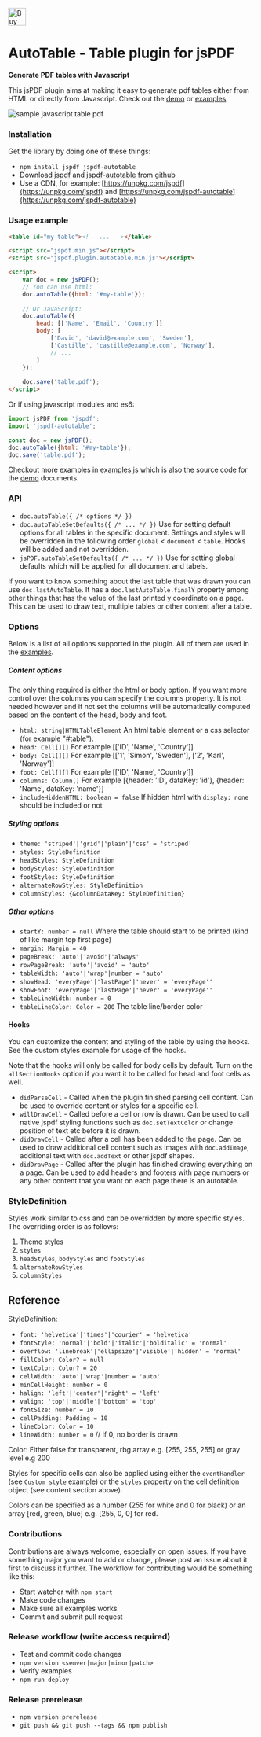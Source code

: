 <a href='https://ko-fi.com/A535IR4' target='_blank'><img height='36' style='border:0px;height:36px;' src='https://az743702.vo.msecnd.net/cdn/kofi4.png?v=f' border='0' alt='Buy Me a Coffee at ko-fi.com' /></a> 
# AutoTable - Table plugin for jsPDF

**Generate PDF tables with Javascript**

This jsPDF plugin aims at making it easy to generate pdf tables either from HTML or directly from Javascript. Check out the [demo](https://simonbengtsson.github.io/jsPDF-AutoTable/) or [examples](https://github.com/simonbengtsson/jsPDF-AutoTable/tree/master/examples).

![sample javascript table pdf](samples.png)

### Installation
Get the library by doing one of these things:
- `npm install jspdf jspdf-autotable`
- Download [jspdf](https://raw.githubusercontent.com/MrRio/jsPDF/master/dist/jspdf.min.js) and [jspdf-autotable](https://raw.githubusercontent.com/simonbengtsson/jsPDF-AutoTable/master/dist/jspdf.plugin.autotable.js) from github
- Use a CDN, for example: [https://unpkg.com/jspdf](https://unpkg.com/jspdf) and [https://unpkg.com/jspdf-autotable](https://unpkg.com/jspdf-autotable)

### Usage example

```html
<table id="my-table"><!-- ... --></table>

<script src="jspdf.min.js"></script>
<script src="jspdf.plugin.autotable.min.js"></script>

<script>
    var doc = new jsPDF();
    // You can use html:
    doc.autoTable({html: '#my-table'});
    
    // Or JavaScript:
    doc.autoTable({
        head: [['Name', 'Email', 'Country']]
        body: [
            ['David', 'david@example.com', 'Sweden'],
            ['Castille', 'castille@example.com', 'Norway'],
            // ...
        ]
    });
    
    doc.save('table.pdf');
</script>
```

Or if using javascript modules and es6:

```js
import jsPDF from 'jspdf';
import 'jspdf-autotable';

const doc = new jsPDF();
doc.autoTable({html: '#my-table'});
doc.save('table.pdf');
```

Checkout more examples in [examples.js](examples) which is also the source code for the [demo](https://simonbengtsson.github.io/jsPDF-AutoTable/) documents.

### API
- `doc.autoTable({ /* options */ })`
- `doc.autoTableSetDefaults({ /* ... */ })` Use for setting default options for all tables in the specific document. Settings and styles will be overridden in the following order `global` < `document` < `table`. Hooks will be added and not overridden.
- `jsPDF.autoTableSetDefaults({ /* ... */ })` Use for setting global defaults which will be applied for all document and tabels.

If you want to know something about the last table that was drawn you can use `doc.lastAutoTable`. It has a `doc.lastAutoTable.finalY` property among other things that has the value of the last printed y coordinate on a page. This can be used to draw text, multiple tables or other content after a table.

### Options
Below is a list of all options supported in the plugin. All of them are used in the [examples](examples).

##### Content options
The only thing required is either the html or body option. If you want more control over the columns you can specify the columns property. It is not needed however and if not set the columns will be automatically computed based on the content of the head, body and foot.

- `html: string|HTMLTableElement` An html table element or a css selector (for example "#table").
- `head: Cell[][]` For example [['ID', 'Name', 'Country']]
- `body: Cell[][]` For example [['1', 'Simon', 'Sweden'], ['2', 'Karl', 'Norway']]
- `foot: Cell[][]` For example [['ID', 'Name', 'Country']]
- `columns: Column[]` For example [{header: 'ID', dataKey: 'id'}, {header: 'Name', dataKey: 'name'}]
- `includeHiddenHTML: boolean = false` If hidden html with `display: none` should be included or not

##### Styling options

- `theme: 'striped'|'grid'|'plain'|'css' = 'striped'` 
- `styles: StyleDefinition`
- `headStyles: StyleDefinition`
- `bodyStyles: StyleDefinition`
- `footStyles: StyleDefinition`
- `alternateRowStyles: StyleDefinition`
- `columnStyles: {&columnDataKey: StyleDefinition}`

##### Other options

- `startY: number = null` Where the table should start to be printed (kind of like margin top first page)
- `margin: Margin = 40`
- `pageBreak: 'auto'|'avoid'|'always'`
- `rowPageBreak: 'auto'|'avoid' = 'auto'`
- `tableWidth: 'auto'|'wrap'|number = 'auto'`
- `showHead: 'everyPage'|'lastPage'|'never' = 'everyPage''`
- `showFoot: 'everyPage'|'lastPage'|'never' = 'everyPage''`
- `tableLineWidth: number = 0`
- `tableLineColor: Color = 200` The table line/border color

#### Hooks
You can customize the content and styling of the table by using the hooks. See the custom styles example for usage of the hooks.

Note that the hooks will only be called for body cells by default. Turn on the `allSectionHooks` option if you want it to be called for head and foot cells as well.

- `didParseCell` - Called when the plugin finished parsing cell content. Can be used to override content or styles for a specific cell.
- `willDrawCell` - Called before a cell or row is drawn. Can be used to call native jspdf styling functions such as `doc.setTextColor` or change position of text etc before it is drawn.
- `didDrawCell` - Called after a cell has been added to the page. Can be used to draw additional cell content such as images with `doc.addImage`, additional text with `doc.addText` or other jspdf shapes.
- `didDrawPage` - Called after the plugin has finished drawing everything on a page. Can be used to add headers and footers with page numbers or any other content that you want on each page there is an autotable.

### StyleDefinition
Styles work similar to css and can be overridden by more specific styles. The overriding order is as follows: 
1. Theme styles
2. `styles`
3. `headStyles`, `bodyStyles` and `footStyles`
4. `alternateRowStyles`
5. `columnStyles`

## Reference

StyleDefinition:
- `font: 'helvetica'|'times'|'courier' = 'helvetica'`
- `fontStyle: 'normal'|'bold'|'italic'|'bolditalic' = 'normal'`
- `overflow: 'linebreak'|'ellipsize'|'visible'|'hidden' = 'normal'`
- `fillColor: Color? = null`
- `textColor: Color? = 20`
- `cellWidth: 'auto'|'wrap'|number = 'auto'`
- `minCellHeight: number = 0`
- `halign: 'left'|'center'|'right' = 'left'`
- `valign: 'top'|'middle'|'bottom' = 'top'`
- `fontSize: number = 10`
- `cellPadding: Padding = 10`
- `lineColor: Color = 10`
- `lineWidth: number = 0` // If 0, no border is drawn

Color: Either false for transparent, rbg array e.g. [255, 255, 255] or gray level e.g 200

Styles for specific cells can also be applied using either the `eventHandler` (see `Custom style` example) or the `styles` property on the cell definition object (see content section above).

Colors can be specified as a number (255 for white and 0 for black) or an array [red, green, blue] e.g. [255, 0, 0] for red.

### Contributions
Contributions are always welcome, especially on open issues. If you have something major you want to add or change, please post an issue about it first to discuss it further. The workflow for contributing would be something like this:

- Start watcher with `npm start`
- Make code changes
- Make sure all examples works
- Commit and submit pull request

### Release workflow (write access required)
- Test and commit code changes 
- `npm version <semver|major|minor|patch>`
- Verify examples
- `npm run deploy`

### Release prerelease
- `npm version prerelease`
- `git push && git push --tags && npm publish`
